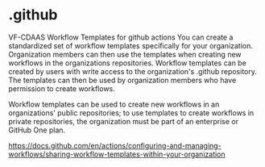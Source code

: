 # .github
VF-CDAAS Workflow Templates for github actions
You can create a standardized set of workflow templates specifically for your organization. Organization members can then use the templates when creating new workflows in the organizations repositories.
Workflow templates can be created by users with write access to the organization's .github repository. The templates can then be used by organization members who have permission to create workflows.

Workflow templates can be used to create new workflows in an organizations' public repositories; to use templates to create workflows in private repositories, the organization must be part of an enterprise or GitHub One plan.

https://docs.github.com/en/actions/configuring-and-managing-workflows/sharing-workflow-templates-within-your-organization

